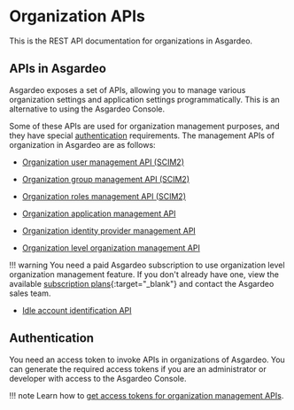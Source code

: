 # Organization APIs

This is the REST API documentation for organizations in Asgardeo.

## APIs in Asgardeo

Asgardeo exposes a set of APIs, allowing you to manage various organization settings and application settings programmatically. This is an alternative to using the Asgardeo Console.

Some of these APIs are used for organization management purposes, and they have special [authentication](#authentication) requirements. The management APIs of organization in Asgardeo are as follows:

- [Organization user management API (SCIM2)]({{base_path}}/apis/organization-apis/org-user-mgt/)

- [Organization group management API (SCIM2)]({{base_path}}/apis/organization-apis/org-group-mgt/)

- [Organization roles management API (SCIM2)]({{base_path}}/apis/organization-apis/org-role-mgt/)

- [Organization application management API]({{base_path}}/apis/organization-apis/org-application-management)

- [Organization identity provider management API]({{base_path}}/apis/organization-apis/org-idp/)

- [Organization level organization management API]({{base_path}}/apis/organization-apis/org-management/)

!!! warning
    You need a paid Asgardeo subscription to use organization level organization management feature. If you don't already have one, view the available [subscription plans](https://wso2.com/asgardeo/pricing/){:target="_blank"} and contact the Asgardeo sales team.

- [Idle account identification API]({{base_path}}/apis/organization-apis/org-idle-account-identification/)
  

## Authentication

You need an access token to invoke APIs in organizations of Asgardeo. You can generate the required access tokens if you are an administrator or developer with access to the Asgardeo Console.

!!! note
    Learn how to [get access tokens for organization management APIs]({{base_path}}/apis/organization-apis/authentication/).
